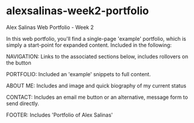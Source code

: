 # alexsalinas-week2-portfolio
Alex Salinas Web Portfolio - Week 2

In this web portfolio, you'll find a single-page 'example' portfolio, which is simply a start-point for expanded content.
Included in the following:

NAVIGATION:
Links to the associated sections below, includes rollovers on the button

PORTFOLIO:
Included an 'example' snippets to full content.

ABOUT ME:
Includes and image and quick biography of my current status

CONTACT:
Includes an email me button or an alternative, message form to send directly.

FOOTER:
Includes 'Portfolio of Alex Salinas'
